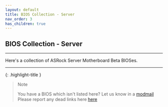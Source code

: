 ```yaml
---
layout: default
title: BIOS Collection - Server
nav_order: 3
has_children: true
---
```

## BIOS Collection - Server

***

Here's a collection of ASRock Server Motherboard Beta BIOSes.

***

{: .highlight-title }
> Note
>
> You have a BIOS which isn't listed here? Let us know in a [modmail](https://www.reddit.com/message/compose?to=%2Fr%2FASRock)  
> Please report any dead links here [here](https://forms.gle/ApqAN72vS6sxzFnm7) 
